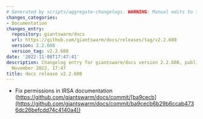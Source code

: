 ```yaml
---
# Generated by scripts/aggregate-changelogs. WARNING: Manual edits to this files will be overwritten.
changes_categories:
- Documentation
changes_entry:
  repository: giantswarm/docs
  url: https://github.com/giantswarm/docs/releases/tag/v2.2.608
  version: 2.2.608
  version_tag: v2.2.608
date: '2022-11-08T17:47:41'
description: Changelog entry for giantswarm/docs version 2.2.608, published on 08
  November 2022, 17:47
title: docs release v2.2.608
---
```


- Fix permissions in IRSA documentation (https://github.com/giantswarm/docs/commit/[ba9cecb](https://github.com/giantswarm/docs/commit/ba9cecb6b29b6ccab4736dc26befcdd74c4140a4))
